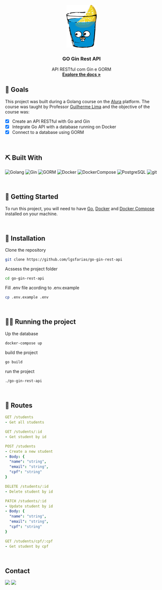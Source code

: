 <p align="center">
  <a href="https://github.com/lgsfarias/go-gin-rest-api">
    <img src="./assets/icon.png" alt="readme-logo" width="100">
  </a>

  <h3 align="center">
    GO Gin Rest API
  </h3>
  <p align="center">
    API RESTful com Gin e GORM
    <br />
    <a href="https://github.com/lgsfarias/go-gin-rest-api"><strong>Explore the docs »</strong></a>
    <br />
</p>

## 🎯 Goals

This project was built during a Golang course on the [Alura](https://www.alura.com.br/) platform. The course was taught by Professor [Guilherme Lima](https://www.linkedin.com/in/guilherme-lima-458925178/) and the objective of the course was:

- [x] Create an API RESTful with Go and Gin
- [x] Integrate Go API with a database running on Docker
- [x] Connect to a database using GORM

<br/>

## ⛏️ Built With

![Golang](https://img.shields.io/badge/-Golang-00ADD8?style=flat-square&logo=go&logoColor=white)
![Gin](https://img.shields.io/badge/-Gin-00ADD8?style=flat-square&logo=go&logoColor=white)
![GORM](https://img.shields.io/badge/-GORM-00ADD8?style=flat-square&logo=go&logoColor=white)
![Docker](https://img.shields.io/badge/-Docker-2496ED?style=flat-square&logo=docker&logoColor=white)
![DockerCompose](https://img.shields.io/badge/-DockerCompose-2496ED?style=flat-square&logo=docker&logoColor=white)
![PostgreSQL](https://img.shields.io/badge/-PostgreSQL-336791?style=flat-square&logo=postgresql&logoColor=white)
![git](https://img.shields.io/badge/-git-F05032?style=flat-square&logo=git&logoColor=white)

<br/>

## 🏁 Getting Started

To run this project, you will need to have [Go](https://golang.org/), [Docker](https://www.docker.com/) and [Docker Compose](https://docs.docker.com/compose/) installed on your machine.

<br/>

## 🚀 Installation

Clone the repository

```sh
git clone https://github.com/lgsfarias/go-gin-rest-api
```

Acssess the project folder

```sh
cd go-gin-rest-api
```

Fill .env file acording to .env.example

```bash
cp .env.example .env
```

<br/>

## 🏃🏽 Running the project

Up the database

```sh
docker-compose up
```

build the project

```sh
go build
```

run the project

```sh
./go-gin-rest-api
```

<br/>

## 🚀 Routes

```yml
GET /students
- Get all students
```

```yml
GET /students/:id
- Get student by id
```

```yml
POST /students
- Create a new student
- Body: {
  "name": "string",
  "email": "string",
  "cpf": "string"
}
```

```yml
DELETE /students/:id
- Delete student by id
```

```yml
PATCH /students/:id
- Update student by id
- Body: {
  "name": "string",
  "email": "string",
  "cpf": "string"
}
```

```yml
GET /students/cpf/:cpf
- Get student by cpf
```

<br/>

## Contact

<div>
  <a href="https://www.linkedin.com/in/lgsfarias" target="_blank"><img src="https://img.shields.io/badge/-LinkedIn-%230077B5?style=for-the-badge&logo=linkedin&logoColor=white" target="_blank"></a>
  <a href = "mailto:lgsfarias.dev@gmail.com"><img src="https://img.shields.io/badge/Gmail-D14836?style=for-the-badge&logo=gmail&logoColor=white" target="_blank"></a>
</div>
